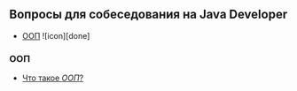 ## Вопросы для собеседования на Java Developer

+ [ООП](#ООП) ![icon][done]

### ООП
+ [Что такое _ООП_?](oop.md#Что-такое-ООП)
